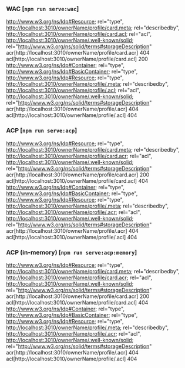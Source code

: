 ### WAC [`npm run serve:wac`]

<http://www.w3.org/ns/ldp#Resource>; rel="type", <http://localhost:3010/ownerName/profile/card.meta>; rel="describedby", <http://localhost:3010/ownerName/profile/card.acl>; rel="acl", <http://localhost:3010/ownerName/.well-known/solid>; rel="http://www.w3.org/ns/solid/terms#storageDescription"
acr[http://localhost:3010/ownerName/profile/card.acr] 404
acl[http://localhost:3010/ownerName/profile/card.acl] 200
<http://www.w3.org/ns/ldp#Container>; rel="type", <http://www.w3.org/ns/ldp#BasicContainer>; rel="type", <http://www.w3.org/ns/ldp#Resource>; rel="type", <http://localhost:3010/ownerName/profile/.meta>; rel="describedby", <http://localhost:3010/ownerName/profile/.acl>; rel="acl", <http://localhost:3010/ownerName/.well-known/solid>; rel="http://www.w3.org/ns/solid/terms#storageDescription"
acr[http://localhost:3010/ownerName/profile/.acr] 404
acl[http://localhost:3010/ownerName/profile/.acl] 404

### ACP [`npm run serve:acp`]

<http://www.w3.org/ns/ldp#Resource>; rel="type", <http://localhost:3010/ownerName/profile/card.meta>; rel="describedby", <http://localhost:3010/ownerName/profile/card.acr>; rel="acl", <http://localhost:3010/ownerName/.well-known/solid>; rel="http://www.w3.org/ns/solid/terms#storageDescription"
acr[http://localhost:3010/ownerName/profile/card.acr] 200
acl[http://localhost:3010/ownerName/profile/card.acl] 404
<http://www.w3.org/ns/ldp#Container>; rel="type", <http://www.w3.org/ns/ldp#BasicContainer>; rel="type", <http://www.w3.org/ns/ldp#Resource>; rel="type", <http://localhost:3010/ownerName/profile/.meta>; rel="describedby", <http://localhost:3010/ownerName/profile/.acr>; rel="acl", <http://localhost:3010/ownerName/.well-known/solid>; rel="http://www.w3.org/ns/solid/terms#storageDescription"
acr[http://localhost:3010/ownerName/profile/.acr] 404
acl[http://localhost:3010/ownerName/profile/.acl] 404

### ACP (in-memory) [`npm run serve:acp:memory`]

<http://www.w3.org/ns/ldp#Resource>; rel="type", <http://localhost:3010/ownerName/profile/card.meta>; rel="describedby", <http://localhost:3010/ownerName/profile/card.acr>; rel="acl", <http://localhost:3010/ownerName/.well-known/solid>; rel="http://www.w3.org/ns/solid/terms#storageDescription"
acr[http://localhost:3010/ownerName/profile/card.acr] 200
acl[http://localhost:3010/ownerName/profile/card.acl] 404
<http://www.w3.org/ns/ldp#Container>; rel="type", <http://www.w3.org/ns/ldp#BasicContainer>; rel="type", <http://www.w3.org/ns/ldp#Resource>; rel="type", <http://localhost:3010/ownerName/profile/.meta>; rel="describedby", <http://localhost:3010/ownerName/profile/.acr>; rel="acl", <http://localhost:3010/ownerName/.well-known/solid>; rel="http://www.w3.org/ns/solid/terms#storageDescription"
acr[http://localhost:3010/ownerName/profile/.acr] 404
acl[http://localhost:3010/ownerName/profile/.acl] 404
